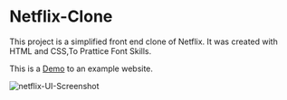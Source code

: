 # Netflix-Clone
This project is a simplified front end clone of Netflix. It was created with HTML and CSS,To Prattice Font Skills.

This is a [Demo](https://rutiktorambe.github.io/Netflix-Clone) to an example website.


![netflix-UI-Screenshot](https://github.com/Rutiktorambe/Netflix-Clone/assets/114429614/01b220bd-6f73-422c-a16e-c8940024a5fc)


